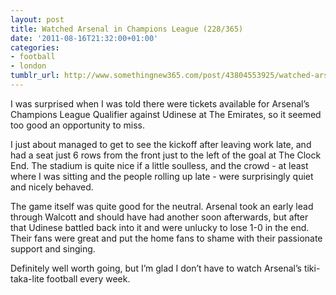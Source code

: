 ```yaml
---
layout: post
title: Watched Arsenal in Champions League (228/365)
date: '2011-08-16T21:32:00+01:00'
categories:
- football
- london
tumblr_url: http://www.somethingnew365.com/post/43804553925/watched-arsenal-in-champions-league-228365
---
```

I was surprised when I was told there were tickets available for Arsenal’s Champions League Qualifier against Udinese at The Emirates, so it seemed too good an opportunity to miss.

I just about managed to get to see the kickoff after leaving work late, and had a seat just 6 rows from the front just to the left of the goal at The Clock End. The stadium is quite nice if a little soulless, and the crowd - at least where I was sitting and the people rolling up late - were surprisingly quiet and nicely behaved.

The game itself was quite good for the neutral. Arsenal took an early lead through Walcott and should have had another soon afterwards, but after that Udinese battled back into it and were unlucky to lose 1-0 in the end. Their fans were great and put the home fans to shame with their passionate support and singing.

Definitely well worth going, but I’m glad I don’t have to watch Arsenal’s tiki-taka-lite football every week.
